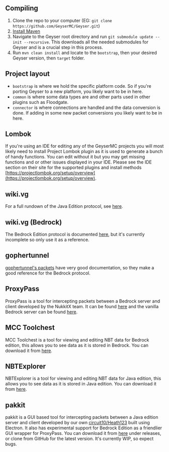 ## Compiling
1. Clone the repo to your computer (EG: `git clone https://github.com/GeyserMC/Geyser.git`)
2. [Install Maven](https://maven.apache.org/install.html)
3. Navigate to the Geyser root directory and run `git submodule update --init --recursive`. This downloads all the needed submodules for Geyser and is a crucial step in this process.
4. Run `mvn clean install` and locate to the `bootstrap`, then your desired Geyser version, then `target` folder.

## Project layout
* `bootstrap` is where we hold the specific platform code. So if you're porting Geyser to a new platform, you likely want to be in here.
* `common` is where some data types are and other parts used in other plugins such as Floodgate.
* `connector` is where connections are handled and the data conversion is done. If adding in some new packet conversions you likely want to be in here.

## Lombok
If you're using an IDE for editing any of the GeyserMC projects you will most likely need to install Project Lombok plugin as it is used to generate a bunch of handy functions. You can edit without it but you may get missing functions and or other issues displayed in your IDE. Please see the IDE section on their site for the supported plugins and install methods [https://projectlombok.org/setup/overview](https://projectlombok.org/setup/overview).

## wiki.vg
For a full rundown of the Java Edition protocol, see [here](https://wiki.vg/Protocol).

## wiki.vg (Bedrock)
The Bedrock Edition protocol is documented [here](https://wiki.vg/Bedrock_Protocol), but it's currently incomplete so only use it as a reference.

## gophertunnel
[gophertunnel's packets](https://github.com/Sandertv/gophertunnel/tree/master/minecraft/protocol/packet) have very good documentation, so they make a good reference for the Bedrock protocol.

## ProxyPass
ProxyPass is a tool for intercepting packets between a Bedrock server and client developed by the NukkitX team. It can be found [here](https://github.com/NukkitX/ProxyPass) and the vanilla Bedrock server can be found [here](https://www.minecraft.net/en-us/download/server/bedrock/).

## MCC Toolchest
MCC Toolchest is a tool for viewing and editing NBT data for Bedrock edition, this allows you to see data as it is stored in Bedrock. You can download it from [here](http://mcctoolchest.com/).

## NBTExplorer
NBTExplorer is a tool for viewing and editing NBT data for Java edition, this allows you to see data as it is stored in Java edition. You can download it from [here](https://github.com/jaquadro/NBTExplorer/releases).


## pakkit
pakkit is a GUI based tool for intercepting packets between a Java edition server and client developed by our own [circuit10/Heath123](https://github.com/Heath123/) built using Electron. It also has experimental support for Bedrock Edition as a friendlier GUI wrapper for ProxyPass. You can download it from [here](https://github.com/Heath123/pakkit) under releases, or clone from GitHub for the latest version. It's currently WIP, so expect bugs.